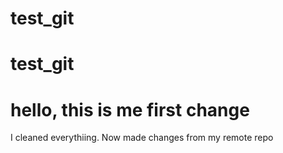 # test_git
# test_git

hello, this is me first change 
=======
I cleaned everythiing. Now made changes from my remote repo
